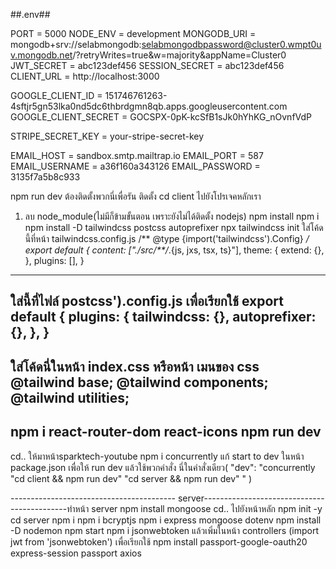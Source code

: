 ##.env## 

PORT = 5000
NODE_ENV = development
MONGODB_URI = mongodb+srv://selabmongodb:selabmongodbpassword@cluster0.wmpt0uv.mongodb.net/?retryWrites=true&w=majority&appName=Cluster0
JWT_SECRET = abc123def456
SESSION_SECRET = abc123def456
CLIENT_URL = http://localhost:3000

GOOGLE_CLIENT_ID = 151746761263-4sftjr5gn53lka0nd5dc6thbrdgmn8qb.apps.googleusercontent.com
GOOGLE_CLIENT_SECRET = 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

STRIPE_SECRET_KEY = your-stripe-secret-key

EMAIL_HOST = sandbox.smtp.mailtrap.io
EMAIL_PORT = 587
EMAIL_USERNAME = a36f160a343126
EMAIL_PASSWORD = 3135f7a5b8c933


npm run dev ต้องติดตั้งพวกนี่เพื่อรัน
ติดตั้ง 
cd client ไปยังโปรเจคหลักเรา
1. ลบ node_module(ไม่มีก็ข้ามขั้นตอน เพราะยังไม่ได้ติดตั้ง nodejs)
npm install
npm i
npm install -D tailwindcss postcss autoprefixer
npx tailwindcss init
ใส่โค้ดนี้ที่หน้า  tailwindcss.config.js
/** @type {import('tailwindcss').Config} */
export default {
  content: ["./src/**/*.{js, jxs, tsx, ts}"],
  theme: {
    extend: {},
  },
  plugins: [],
}
----------------
ใส่นี้ที่ไฟล์ postcss').config.js เพื่อเรียกใช้
export default {
  plugins: {
    tailwindcss: {},
    autoprefixer: {},
  },
}
----------------
ใส่โค้ดนี่ในหน้า index.css หรือหน้า เมนของ css
@tailwind base;
@tailwind components;
@tailwind utilities;
----------------
npm i react-router-dom react-icons
npm run dev
----------------
cd.. ให้มาหน้าsparktech-youtube
npm i concurrently
แก้ start to dev ในหน้า package.json เพื่อให้ run dev แล้วใช้พวกคำสั่ง นี่ในคำสั่งเดียว(   "dev": "concurrently \"cd client && npm run dev\" \"cd server && npm run dev\" " )

----------------------------------------- server--------------------------------------------ทำหน้า server
npm install mongoose
cd.. ไปยังหน้าหลัก
npm init -y
cd server
npm i npm i bcryptjs
npm i express mongoose dotenv
npm install -D nodemon
npm start
npm i jsonwebtoken แล้วเพิ่มในหน้า controllers (import jwt from 'jsonwebtoken') เพื่อเรียกใช้
npm install passport-google-oauth20 express-session passport axios

